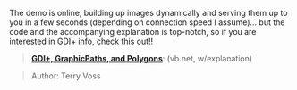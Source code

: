 The demo is online, building up images dynamically and serving them up to you in a few seconds (depending on connection speed I assume)&#8230; but the code and the accompanying explanation is top-notch, so if you are interested in GDI+ info, check this out!!

> **<a href="http://www.computer-consulting.com/paths.htm" target="_blank" class="broken_link">GDI+, GraphicPaths, and Polygons</a>**: (vb.net, w/explanation)
  
> Author: Terry Voss